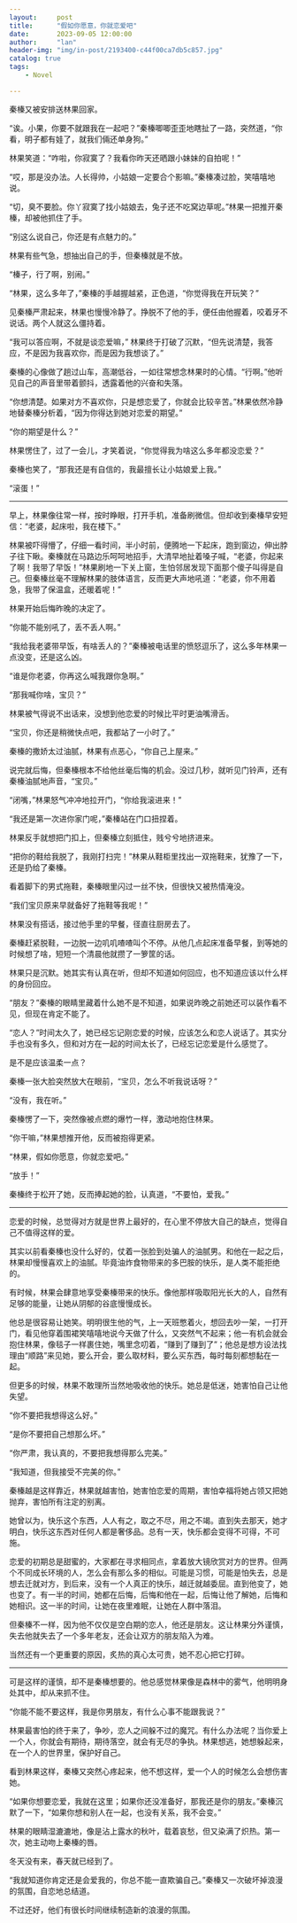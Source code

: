 ```yaml
---
layout:     post
title:      "假如你愿意，你就恋爱吧"
date:       2023-09-05 12:00:00
author:     "lan"
header-img: "img/in-post/2193400-c44f00ca7db5c857.jpg"
catalog: true
tags:
    - Novel

---
```


秦榛又被安排送林果回家。

“诶。小果，你要不就跟我在一起吧？”秦榛唧唧歪歪地瞎扯了一路，突然道，“你看，明子都有娃了，就我们倆还单身狗。”

林果笑道：“咋啦，你寂寞了？我看你昨天还晒跟小妹妹的自拍呢！”

“哎，那是没办法。人长得帅，小姑娘一定要合个影嘛。”秦榛凑过脸，笑嘻嘻地说。

“切，臭不要脸。你丫寂寞了找小姑娘去，兔子还不吃窝边草呢。”林果一把推开秦榛，却被他抓住了手。

“别这么说自己，你还是有点魅力的。”

林果有些气急，想抽出自己的手，但秦榛就是不放。

“榛子，行了啊，别闹。”

“林果，这么多年了，”秦榛的手越握越紧，正色道，“你觉得我在开玩笑？”

见秦榛严肃起来，林果也慢慢冷静了。挣脱不了他的手，便任由他握着，咬着牙不说话。两个人就这么僵持着。

“我可以答应啊，不就是谈恋爱嘛，” 林果终于打破了沉默，“但先说清楚，我答应，不是因为我喜欢你，而是因为我想谈了。”

秦榛的心像做了趟过山车，高潮低谷，一如往常想念林果时的心情。“行啊。”他听见自己的声音里带着颤抖，透露着他的兴奋和失落。

“你想清楚。如果对方不喜欢你，只是想恋爱了，你就会比较辛苦。”林果依然冷静地替秦榛分析着，“因为你得达到她对恋爱的期望。”

“你的期望是什么？”

林果愣住了，过了一会儿，才笑着说，“你觉得我为啥这么多年都没恋爱？”

秦榛也笑了，“那我还是有自信的，我最擅长让小姑娘爱上我。”

“滚蛋！”

---

早上，林果像往常一样，按时睁眼，打开手机，准备刷微信。但却收到秦榛早安短信：“老婆，起床啦，我在楼下。”

林果被吓得懵了，仔细一看时间，半小时前，便腾地一下起床，跑到窗边，伸出脖子往下瞅。秦榛就在马路边乐呵呵地招手，大清早地扯着嗓子喊，“老婆，你起来了啊！我带了早饭！”林果刷地一下关上窗，生怕邻居发现下面那个傻子叫得是自己。但秦榛丝毫不理解林果的肢体语言，反而更大声地吼道：“老婆，你不用着急，我带了保温盒，还暖着呢！”

林果开始后悔昨晚的决定了。

“你能不能别吼了，丢不丢人啊。”

“我给我老婆带早饭，有啥丢人的？”秦榛被电话里的愤怒逗乐了，这么多年林果一点没变，还是这么凶。

“谁是你老婆，你再这么喊我跟你急啊。”

“那我喊你啥，宝贝？”

林果被气得说不出话来，没想到他恋爱的时候比平时更油嘴滑舌。

“宝贝，你还是稍微快点吧，我都站了一小时了。”

秦榛的撒娇太过油腻，林果有点恶心，“你自己上屋来。”

说完就后悔，但秦榛根本不给他丝毫后悔的机会。没过几秒，就听见门铃声，还有秦榛油腻地声音，“宝贝。”

“闭嘴，”林果怒气冲冲地拉开门，“你给我滚进来！”

“我还是第一次进你家门呢，”秦榛站在门口扭捏着。

林果反手就想把门扣上，但秦榛立刻抵住，贱兮兮地挤进来。

“把你的鞋给我脱了，我刚打扫完！”林果从鞋柜里找出一双拖鞋来，犹豫了一下，还是扔给了秦榛。

看着脚下的男式拖鞋，秦榛眼里闪过一丝不快，但很快又被热情淹没。

“我们宝贝原来早就备好了拖鞋等我呢！”

林果没有搭话，接过他手里的早餐，径直往厨房去了。

秦榛赶紧脱鞋，一边脱一边叽叽喳喳叫个不停。从他几点起床准备早餐，到等她的时候想了啥，短短一个清晨他就攒了一箩筐的话。

林果只是沉默。她其实有认真在听，但却不知道如何回应，也不知道应该以什么样的身份回应。

“朋友？”秦榛的眼睛里藏着什么她不是不知道，如果说昨晚之前她还可以装作看不见，但现在肯定不能了。

“恋人？”时间太久了，她已经忘记刚恋爱的时候，应该怎么和恋人说话了。其实分手也没有多久，但和对方在一起的时间太长了，已经忘记恋爱是什么感觉了。

是不是应该温柔一点？

秦榛一张大脸突然放大在眼前，“宝贝，怎么不听我说话呀？”

“没有，我在听。”

秦榛愣了一下，突然像被点燃的爆竹一样，激动地抱住林果。

“你干嘛，”林果想推开他，反而被抱得更紧。

“林果，假如你愿意，你就恋爱吧。”

“放手！”

秦榛终于松开了她，反而捧起她的脸，认真道，“不要怕，爱我。”

---

恋爱的时候，总觉得对方就是世界上最好的，在心里不停放大自己的缺点，觉得自己不值得这样的爱。

其实以前看秦榛也没什么好的，仗着一张脸到处骗人的油腻男。和他在一起之后，林果却慢慢喜欢上的油腻。毕竟油炸食物带来的多巴胺的快乐，是人类不能拒绝的。

有时候，林果会肆意地享受秦榛带来的快乐。像他那样吸取阳光长大的人，自然有足够的能量，让她从阴郁的谷底慢慢成长。

他总是很容易让她笑。明明很生他的气，上一天班憋着火，想回去吵一架，一打开门，看见他穿着围裙笑嘻嘻地说今天做了什么，又突然气不起来；他一有机会就会抱住林果，像毯子一样裹住她，嘴里念叨着，“赚到了赚到了”；他总是想方设法找理由“顺路”来见她，要么开会，要么取材料，要么买东西，每时每刻都想黏在一起。

但更多的时候，林果不敢理所当然地吸收他的快乐。她总是低迷，她害怕自己让他失望。

“你不要把我想得这么好。”

“是你不要把自己想那么坏。”

“你严肃，我认真的，不要把我想得那么完美。”

“我知道，但我接受不完美的你。”

秦榛越是这样靠近，林果就越害怕，她害怕恋爱的周期，害怕幸福将她占领又把她抛弃，害怕所有注定的别离。

她曾以为，快乐这个东西，人人有之，取之不尽，用之不竭。直到失去那天，她才明白，快乐这东西对任何人都是奢侈品。总有一天，快乐都会变得不可得，不可施。

恋爱的初期总是甜蜜的，大家都在寻求相同点，拿着放大镜欣赏对方的世界。但两个不同成长环境的人，怎么会有那么多的相似。可能是习惯，可能是怕失去，总是想去迁就对方，到后来，没有一个人真正的快乐，越迁就越委屈。直到他变了，她也变了。有一半的时间，她都在后悔，后悔和他在一起，后悔让他了解她，后悔和她相识。这一半的时间，让她在夜里难眠，让她在人群中落泪。

但秦榛不一样，因为他不仅仅是空白期的恋人，他还是朋友。这让林果分外谨慎，失去他就失去了一个多年老友，还会让双方的朋友陷入为难。

当然还有一个更重要的原因，炙热的真心太可贵，她不忍心把它打碎。

----

可是这样的谨慎，却不是秦榛想要的。他总感觉林果像是森林中的雾气，他明明身处其中，却从来抓不住。

“你能不能不要这样，我是你男朋友，有什么心事不能跟我说？”

林果最害怕的终于来了，争吵，恋人之间躲不过的魔咒。有什么办法呢？当你爱上一个人，你就会有期待，期待落空，就会有无尽的争执。林果想逃，她想躲起来，在一个人的世界里，保护好自己。

看到林果这样，秦榛又突然心疼起来，他不想这样，爱一个人的时候怎么会想伤害她。

“如果你想要恋爱，我就在这里；如果你还没准备好，那我还是你的朋友。”秦榛沉默了一下，“如果你想和别人在一起，也没有关系，我不会变。”

林果的眼睛湿漉漉地，像是沾上露水的秋叶，载着哀愁，但又染满了炽热。第一次，她主动吻上秦榛的唇。

冬天没有来，春天就已经到了。

“我就知道你肯定还是会爱我的，你总不能一直欺骗自己。”秦榛又一次破坏掉浪漫的氛围，自恋地总结道。

不过还好，他们有很长时间继续制造新的浪漫的氛围。

